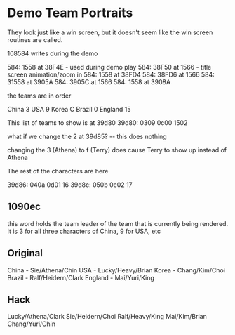 # Demo Team Portraits

They look just like a win screen, but it doesn't seem like the win screen routines are called.

108584 writes during the demo

584: 1558 at 38F4E - used during demo play
584: 38F50 at 1566 - title screen animation/zoom in
584: 1558 at 38FD4
584: 38FD6 at 1566
584: 31558 at 3905A
584: 3905C at 1566
584: 1558 at 3908A

the teams are in order

China 3
USA 9
Korea C
Brazil 0
England 15

This list of teams to show is at 39d80
39d80: 0309 0c00 1502

what if we change the 2 at 39d85?
-- this does nothing

changing the 3 (Athena) to f (Terry) does cause Terry to show up instead of Athena

The rest of the characters are here

39d86: 040a 0d01 16
39d8c: 050b 0e02 17

## 1090ec

this word holds the team leader of the team that is currently being rendered. It is 3 for all three characters of China, 9 for USA, etc

## Original

China - Sie/Athena/Chin
USA - Lucky/Heavy/Brian
Korea - Chang/Kim/Choi
Brazil - Ralf/Heidern/Clark
England - Mai/Yuri/King

## Hack

Lucky/Athena/Clark
Sie/Heidern/Choi
Ralf/Heavy/King
Mai/Kim/Brian
Chang/Yuri/Chin
